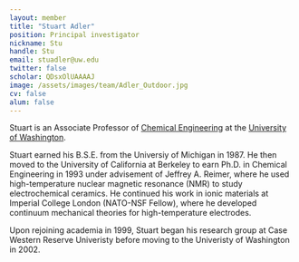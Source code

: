```yaml
---
layout: member
title: "Stuart Adler"
position: Principal investigator
nickname: Stu
handle: Stu
email: stuadler@uw.edu
twitter: false
scholar: QDsxOlUAAAAJ
image: /assets/images/team/Adler_Outdoor.jpg
cv: false
alum: false
---
```

Stuart is an Associate Professor of [Chemical Engineering] at the [University of Washington].

Stuart earned his B.S.E. from the Universiy of Michigan in 1987. He then moved to the University of California at Berkeley to earn Ph.D. in Chemical Engineering in 1993 under advisement of Jeffrey A. Reimer, where he used high-temperature nuclear magnetic resonance (NMR) to study electrochemical ceramics.
He continued his work in ionic materials at Imperial College London (NATO-NSF Fellow), where he developed continuum mechanical theories for high-temperature electrodes. 

Upon rejoining academia in 1999, Stuart began his research group at Case Western Reserve Univeristy before moving to the Univeristy of Washington in 2002. 


[University of Washington]: http://www.washington.edu
[Chemical Engineering]: http://cheme.washington.edu


